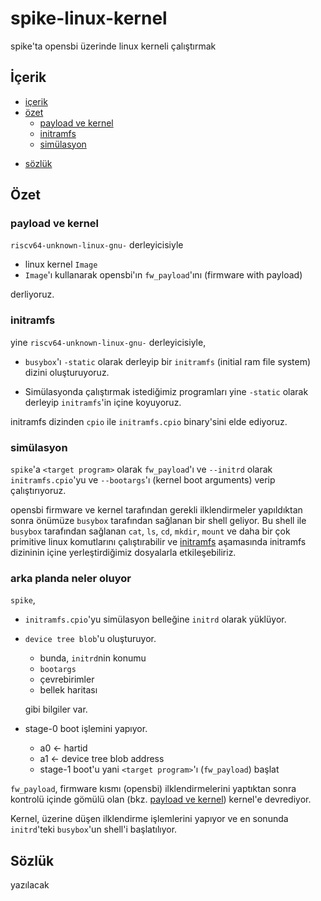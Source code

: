 # spike-linux-kernel
spike'ta opensbi üzerinde linux kerneli çalıştırmak

## İçerik

  - [içerik](#i̇çerik)
  - [özet](#özet)
    - [payload ve kernel](#payload-ve-kernel)
    - [initramfs](#initramfs)
    - [simülasyon](#simülasyon)
  <!-- - [faaydalı linkler](#) -->
  - [sözlük](#sözlük)

## Özet

### payload ve kernel
`riscv64-unknown-linux-gnu-` derleyicisiyle

  - linux kernel `Image`
  - `Image`'ı kullanarak opensbi'ın `fw_payload`'ını (firmware with payload)

derliyoruz.

### initramfs

yine `riscv64-unknown-linux-gnu-` derleyicisiyle,

  - `busybox`'ı `-static` olarak derleyip bir `initramfs` (initial ram file system) dizini oluşturuyoruz.

  - Simülasyonda çalıştırmak istediğimiz programları yine `-static` olarak derleyip `initramfs`'in içine koyuyoruz. 


initramfs dizinden `cpio` ile `initramfs.cpio` binary'sini elde ediyoruz.

### simülasyon

`spike`'a `<target program>` olarak `fw_payload`'ı ve `--initrd` olarak `initramfs.cpio`'yu ve `--bootargs`'ı (kernel boot arguments) verip çalıştırıyoruz. 

opensbi firmware ve kernel tarafından gerekli ilklendirmeler yapıldıktan sonra önümüze `busybox` tarafından sağlanan bir shell geliyor. Bu shell ile `busybox` tarafından sağlanan `cat`, `ls`, `cd`, `mkdir`, `mount` ve daha bir çok primitive linux komutlarını çalıştırabilir ve [initramfs](#initramfs)<!--linki detaylı açıklamanın olduu kısma ver--> aşamasında initramfs dizininin içine yerleştirdiğimiz dosyalarla etkileşebiliriz. 

### arka planda neler oluyor
`spike`, 
  - `initramfs.cpio`'yu simülasyon belleğine `initrd` olarak yüklüyor. 
  - `device tree blob`'u oluşturuyor.
    - bunda, `initrd`nin konumu
    - `bootargs`
    - çevrebirimler 
    - bellek haritası 

    gibi bilgiler var.
  
  - stage-0 boot işlemini yapıyor. 
    - a0 <- hartid
    - a1 <- device tree blob address
    - stage-1 boot'u yani `<target program>`'ı (`fw_payload`) başlat
<!-- ## faydalı linkler -->

`fw_payload`, firmware kısmı (opensbi) ilklendirmelerini yaptıktan sonra kontrolü içinde gömülü olan (bkz. [payload ve kernel](#payload-ve-kernel)<!--linki detaylı açıklamanın olduu kısma ver-->) kernel'e devrediyor. 

Kernel, üzerine düşen ilklendirme işlemlerini yapıyor ve en sonunda `initrd`'teki  `busybox`'un shell'i başlatılıyor.

## Sözlük
yazılacak
